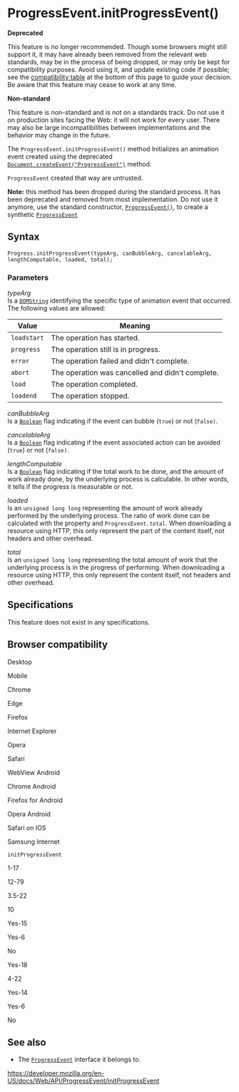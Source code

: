 # ProgressEvent.initProgressEvent()

**Deprecated**

This feature is no longer recommended. Though some browsers might still support it, it may have already been removed from the relevant web standards, may be in the process of being dropped, or may only be kept for compatibility purposes. Avoid using it, and update existing code if possible; see the [compatibility table](#browser_compatibility) at the bottom of this page to guide your decision. Be aware that this feature may cease to work at any time.

**Non-standard**

This feature is non-standard and is not on a standards track. Do not use it on production sites facing the Web: it will not work for every user. There may also be large incompatibilities between implementations and the behavior may change in the future.

The `ProgressEvent.initProgressEvent()` method Initializes an animation event created using the deprecated [`Document.createEvent("ProgressEvent")`](../document/createevent) method.

`ProgressEvent` created that way are untrusted.

**Note:** this method has been dropped during the standard process. It has been deprecated and removed from most implementation. Do not use it anymore, use the standard constructor, [`ProgressEvent()`](progressevent), to create a synthetic [`ProgressEvent`](../progressevent)

## Syntax

    Progress.initProgressEvent(typeArg, canBubbleArg, cancelableArg, lengthComputable, loaded, total);

### Parameters

_typeArg_  
Is a [`DOMString`](../domstring) identifying the specific type of animation event that occurred. The following values are allowed:

<table><thead><tr class="header"><th>Value</th><th>Meaning</th></tr></thead><tbody><tr class="odd"><td><code>loadstart</code></td><td>The operation has started.</td></tr><tr class="even"><td><code>progress</code></td><td>The operation still is in progress.</td></tr><tr class="odd"><td><code>error</code></td><td>The operation failed and didn't complete.</td></tr><tr class="even"><td><code>abort</code></td><td>The operation was cancelled and didn't complete.</td></tr><tr class="odd"><td><code>load</code></td><td>The operation completed.</td></tr><tr class="even"><td><code>loadend</code></td><td>The operation stopped.</td></tr></tbody></table>

_canBubbleArg_  
Is a [`Boolean`](https://developer.mozilla.org/en-US/docs/Web/JavaScript/Reference/Global_Objects/Boolean) flag indicating if the event can bubble (`true`) or not (`false)`.

_cancelableArg_  
Is a [`Boolean`](https://developer.mozilla.org/en-US/docs/Web/JavaScript/Reference/Global_Objects/Boolean) flag indicating if the event associated action can be avoided (`true`) or not (`false)`.

_lengthComputable_  
Is a [`Boolean`](https://developer.mozilla.org/en-US/docs/Web/JavaScript/Reference/Global_Objects/Boolean) flag indicating if the total work to be done, and the amount of work already done, by the underlying process is calculable. In other words, it tells if the progress is measurable or not.

_loaded_  
Is an `unsigned long long` representing the amount of work already performed by the underlying process. The ratio of work done can be calculated with the property and `ProgressEvent.total`. When downloading a resource using HTTP, this only represent the part of the content itself, not headers and other overhead.

_total_  
Is an `unsigned long long` representing the total amount of work that the underlying process is in the progress of performing. When downloading a resource using HTTP, this only represent the content itself, not headers and other overhead.

## Specifications

This feature does not exist in any specifications.

## Browser compatibility

Desktop

Mobile

Chrome

Edge

Firefox

Internet Explorer

Opera

Safari

WebView Android

Chrome Android

Firefox for Android

Opera Android

Safari on IOS

Samsung Internet

`initProgressEvent`

1-17

12-79

3.5-22

10

Yes-15

Yes-6

No

Yes-18

4-22

Yes-14

Yes-6

No

## See also

- The [`ProgressEvent`](../progressevent) interface it belongs to.

<a href="https://developer.mozilla.org/en-US/docs/Web/API/ProgressEvent/initProgressEvent" class="_attribution-link">https://developer.mozilla.org/en-US/docs/Web/API/ProgressEvent/initProgressEvent</a>
